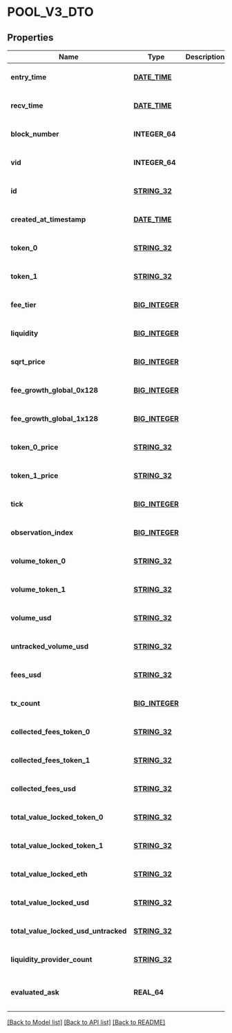 # POOL_V3_DTO

## Properties
Name | Type | Description | Notes
------------ | ------------- | ------------- | -------------
**entry_time** | [**DATE_TIME**](DATE_TIME.md) |  | [optional] [default to null]
**recv_time** | [**DATE_TIME**](DATE_TIME.md) |  | [optional] [default to null]
**block_number** | **INTEGER_64** |  | [optional] [default to null]
**vid** | **INTEGER_64** |  | [optional] [default to null]
**id** | [**STRING_32**](STRING_32.md) |  | [optional] [default to null]
**created_at_timestamp** | [**DATE_TIME**](DATE_TIME.md) |  | [optional] [default to null]
**token_0** | [**STRING_32**](STRING_32.md) |  | [optional] [default to null]
**token_1** | [**STRING_32**](STRING_32.md) |  | [optional] [default to null]
**fee_tier** | [**BIG_INTEGER**](BigInteger.md) |  | [optional] [default to null]
**liquidity** | [**BIG_INTEGER**](BigInteger.md) |  | [optional] [default to null]
**sqrt_price** | [**BIG_INTEGER**](BigInteger.md) |  | [optional] [default to null]
**fee_growth_global_0x128** | [**BIG_INTEGER**](BigInteger.md) |  | [optional] [default to null]
**fee_growth_global_1x128** | [**BIG_INTEGER**](BigInteger.md) |  | [optional] [default to null]
**token_0_price** | [**STRING_32**](STRING_32.md) |  | [optional] [default to null]
**token_1_price** | [**STRING_32**](STRING_32.md) |  | [optional] [default to null]
**tick** | [**BIG_INTEGER**](BigInteger.md) |  | [optional] [default to null]
**observation_index** | [**BIG_INTEGER**](BigInteger.md) |  | [optional] [default to null]
**volume_token_0** | [**STRING_32**](STRING_32.md) |  | [optional] [default to null]
**volume_token_1** | [**STRING_32**](STRING_32.md) |  | [optional] [default to null]
**volume_usd** | [**STRING_32**](STRING_32.md) |  | [optional] [default to null]
**untracked_volume_usd** | [**STRING_32**](STRING_32.md) |  | [optional] [default to null]
**fees_usd** | [**STRING_32**](STRING_32.md) |  | [optional] [default to null]
**tx_count** | [**BIG_INTEGER**](BigInteger.md) |  | [optional] [default to null]
**collected_fees_token_0** | [**STRING_32**](STRING_32.md) |  | [optional] [default to null]
**collected_fees_token_1** | [**STRING_32**](STRING_32.md) |  | [optional] [default to null]
**collected_fees_usd** | [**STRING_32**](STRING_32.md) |  | [optional] [default to null]
**total_value_locked_token_0** | [**STRING_32**](STRING_32.md) |  | [optional] [default to null]
**total_value_locked_token_1** | [**STRING_32**](STRING_32.md) |  | [optional] [default to null]
**total_value_locked_eth** | [**STRING_32**](STRING_32.md) |  | [optional] [default to null]
**total_value_locked_usd** | [**STRING_32**](STRING_32.md) |  | [optional] [default to null]
**total_value_locked_usd_untracked** | [**STRING_32**](STRING_32.md) |  | [optional] [default to null]
**liquidity_provider_count** | [**STRING_32**](STRING_32.md) |  | [optional] [default to null]
**evaluated_ask** | **REAL_64** |  | [optional] [readonly] [default to null]

[[Back to Model list]](../README.md#documentation-for-models) [[Back to API list]](../README.md#documentation-for-api-endpoints) [[Back to README]](../README.md)


